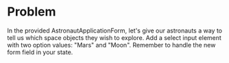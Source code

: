 # Problem
In the provided AstronautApplicationForm, let's give our astronauts a way to 
tell us which space objects they wish to explore. Add a select input element 
with two option values: "Mars" and "Moon". Remember to handle the new form field 
in your state.
